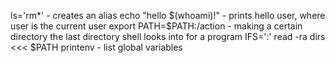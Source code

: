 ls='rm*' - creates an alias
echo "hello $(whoami)!" - prints hello user, where user is the current user
export PATH=$PATH:/action - making a certain directory the last directory shell looks into for a program
IFS=':' read -ra dirs <<< $PATH
printenv - list global variables
